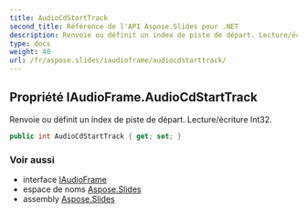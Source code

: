 ```yaml
---
title: AudioCdStartTrack
second_title: Référence de l'API Aspose.Slides pour .NET
description: Renvoie ou définit un index de piste de départ. Lecture/écriture Int32.
type: docs
weight: 40
url: /fr/aspose.slides/iaudioframe/audiocdstarttrack/
---
```


## Propriété IAudioFrame.AudioCdStartTrack

Renvoie ou définit un index de piste de départ. Lecture/écriture Int32.

```csharp
public int AudioCdStartTrack { get; set; }
```

### Voir aussi

* interface [IAudioFrame](../../iaudioframe)
* espace de noms [Aspose.Slides](../../iaudioframe)
* assembly [Aspose.Slides](../../../)

<!-- NE PAS ÉDITER : généré par xmldocmd pour Aspose.Slides.dll -->